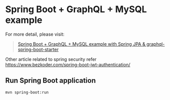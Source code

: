 # Spring Boot + GraphQL + MySQL example

For more detail, please visit:
> [Spring Boot + GraphQL + MySQL example with Spring JPA & graphql-spring-boot-starter](https://bezkoder.com/spring-boot-graphql-mysql-jpa/)

Other article related to spring security refer
https://www.bezkoder.com/spring-boot-jwt-authentication/


## Run Spring Boot application
```
mvn spring-boot:run
```
